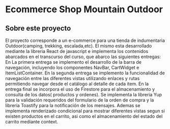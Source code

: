 # Ecommerce Shop Mountain Outdoor

## Sobre este proyecto

El proyecto corresponde a un e-commerce para una tienda de indumentaria Outdoor(camping, trekking, escalada,etc).
El mismo esta desarrollado mediante la libreria React de javascript e implementa los contenidos abarcados en el transcurso del curso, que abarco las siguientes entregas:
En La primera entrega se implemento el desarrollo de la barra de navegación, incluyendo los componentes NavBar, CartWidget e ItemListContainer.
En la segunda entrega se implemento la funcionalidad de navegación entre las diferentes vistas utilizando enlaces y rutas permitiendo navegar desde el catálogo al detalle de cada item.
En la entrega final se incorpora el uso de Firestore para el almacenamiento y consulta de los datos( productos y ordenes).
Se implementa la libreria Yup para la validación requeridos del formulario de la orden de compra y la libreria Toastify para la notificación de los mensajes. 
Ademas se implementa renderizado condicional para mostrar diferentes vistas segun si existen productos en el carrito, asi como el almacenamiento del estado del carrito mediante context.





